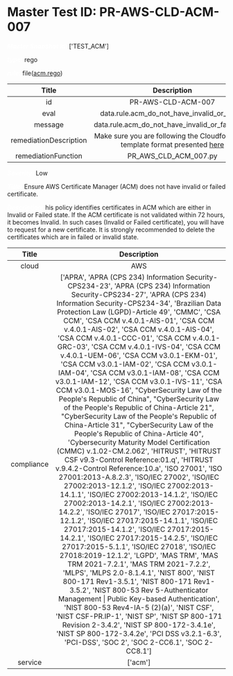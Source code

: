 



# Master Test ID: PR-AWS-CLD-ACM-007


***<font color="white">Master Snapshot Id:</font>*** ['TEST_ACM']

***<font color="white">type:</font>*** rego

***<font color="white">rule:</font>*** file([acm.rego])  
  
  
  
  

|Title|Description|
| :---: | :---: |
|id|PR-AWS-CLD-ACM-007|
|eval|data.rule.acm_do_not_have_invalid_or_failed|
|message|data.rule.acm_do_not_have_invalid_or_failed_err|
|remediationDescription|Make sure you are following the Cloudformation template format presented <a href='https://boto3.amazonaws.com/v1/documentation/api/latest/reference/services/acm.html#ACM.Client.describe_certificate' target='_blank'>here</a>|
|remediationFunction|PR_AWS_CLD_ACM_007.py|


***<font color="white">Severity:</font>*** Low

***<font color="white">Title:</font>*** Ensure AWS Certificate Manager (ACM) does not have invalid or failed certificate.

***<font color="white">Description:</font>*** his policy identifies certificates in ACM which are either in Invalid or Failed state. If the ACM certificate is not validated within 72 hours, it becomes Invalid. In such cases (Invalid or Failed certificate), you will have to request for a new certificate. It is strongly recommended to delete the certificates which are in failed or invalid state.  
  
  

|Title|Description|
| :---: | :---: |
|cloud|AWS|
|compliance|['APRA', 'APRA (CPS 234) Information Security-CPS234-23', 'APRA (CPS 234) Information Security-CPS234-27', 'APRA (CPS 234) Information Security-CPS234-34', 'Brazilian Data Protection Law (LGPD)-Article 49', 'CMMC', 'CSA CCM', 'CSA CCM v.4.0.1-AIS-01', 'CSA CCM v.4.0.1-AIS-02', 'CSA CCM v.4.0.1-AIS-04', 'CSA CCM v.4.0.1-CCC-01', 'CSA CCM v.4.0.1-GRC-03', 'CSA CCM v.4.0.1-IVS-04', 'CSA CCM v.4.0.1-UEM-06', 'CSA CCM v3.0.1-EKM-01', 'CSA CCM v3.0.1-IAM-02', 'CSA CCM v3.0.1-IAM-04', 'CSA CCM v3.0.1-IAM-08', 'CSA CCM v3.0.1-IAM-12', 'CSA CCM v3.0.1-IVS-11', 'CSA CCM v3.0.1-MOS-16', "CyberSecurity Law of the People's Republic of China", "CyberSecurity Law of the People's Republic of China-Article 21", "CyberSecurity Law of the People's Republic of China-Article 31", "CyberSecurity Law of the People's Republic of China-Article 40", 'Cybersecurity Maturity Model Certification (CMMC) v.1.02-CM.2.062', 'HITRUST', 'HITRUST CSF v9.3-Control Reference:01.q', 'HITRUST v.9.4.2-Control Reference:10.a', 'ISO 27001', 'ISO 27001:2013-A.8.2.3', 'ISO/IEC 27002', 'ISO/IEC 27002:2013-12.1.2', 'ISO/IEC 27002:2013-14.1.1', 'ISO/IEC 27002:2013-14.1.2', 'ISO/IEC 27002:2013-14.2.1', 'ISO/IEC 27002:2013-14.2.2', 'ISO/IEC 27017', 'ISO/IEC 27017:2015-12.1.2', 'ISO/IEC 27017:2015-14.1.1', 'ISO/IEC 27017:2015-14.1.2', 'ISO/IEC 27017:2015-14.2.1', 'ISO/IEC 27017:2015-14.2.5', 'ISO/IEC 27017:2015-5.1.1', 'ISO/IEC 27018', 'ISO/IEC 27018:2019-12.1.2', 'LGPD', 'MAS TRM', 'MAS TRM 2021-7.2.1', 'MAS TRM 2021-7.2.2', 'MLPS', 'MLPS 2.0-8.1.4.1', 'NIST 800', 'NIST 800-171 Rev1-3.5.1', 'NIST 800-171 Rev1-3.5.2', 'NIST 800-53 Rev 5-Authenticator Management \| Public Key-based Authentication', 'NIST 800-53 Rev4-IA-5 (2)(a)', 'NIST CSF', 'NIST CSF-PR.IP-1', 'NIST SP', 'NIST SP 800-171 Revision 2-3.4.2', 'NIST SP 800-172-3.4.1e', 'NIST SP 800-172-3.4.2e', 'PCI DSS v3.2.1-6.3', 'PCI-DSS', 'SOC 2', 'SOC 2-CC6.1', 'SOC 2-CC8.1']|
|service|['acm']|



[acm.rego]: https://github.com/prancer-io/prancer-compliance-test/tree/master/aws/cloud/acm.rego
